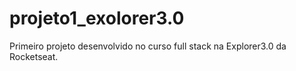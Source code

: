 # projeto1_exolorer3.0
Primeiro projeto desenvolvido no curso full stack na Explorer3.0 da Rocketseat.
